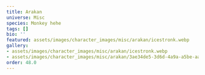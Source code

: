 ```yaml
---
title: Arakan
universe: Misc
species: Monkey hehe
tags: []
bio: ''
featured: assets/images/character_images/misc/arakan/icestronk.webp
gallery:
- assets/images/character_images/misc/arakan/icestronk.webp
- assets/images/character_images/misc/arakan/3ae34de5-3d6d-4a9a-a5be-aa2197ab7211.webp
order: 48.0
---
```

